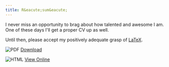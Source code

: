 ```yaml
---
title: R&eacute;sum&eacute;
---
```


I never miss an opportunity to brag about how talented and awesome I am. One of these days I'll get a proper CV up as well.

Until then, please accept my positively adequate grasp of 
[LaTeX](http://en.wikipedia.org/wiki/LaTeX).

![PDF](/assets/icons/pdf.png "PDF ") [Download](b_luchen_resume.pdf)

![HTML](/assets/icons/html.png "HTML ") [View Online](b_luchen_resume.html)

